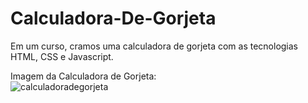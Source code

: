 # Calculadora-De-Gorjeta
Em um curso, cramos uma calculadora de gorjeta com as tecnologias HTML, CSS e Javascript.


Imagem da Calculadora de Gorjeta:
<br>
![calculadoradegorjeta](https://user-images.githubusercontent.com/95376934/145259092-e27318b3-e442-46f6-a781-371659513916.PNG)

